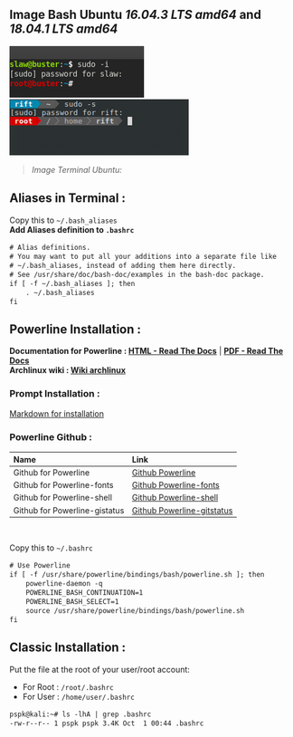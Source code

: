 ## Image Bash Ubuntu *16.04.3 LTS amd64* and *18.04.1 LTS amd64*
![Bash-ubuntu-with-bashrc](https://github.com/PhineasPhreak/dotfiles/blob/master/screenshots/bash-ubuntu.png)
![Powerline-ubuntu-with-bashrc](https://github.com/PhineasPhreak/dotfiles/blob/master/screenshots/powerline-ubuntu.png)

> *Image Terminal Ubuntu:*

## Aliases in Terminal :
Copy this to `~/.bash_aliases` </br>
**Add Aliases definition to `.bashrc`**
```shell
# Alias definitions.
# You may want to put all your additions into a separate file like
# ~/.bash_aliases, instead of adding them here directly.
# See /usr/share/doc/bash-doc/examples in the bash-doc package.
if [ -f ~/.bash_aliases ]; then
    . ~/.bash_aliases
fi
```

## Powerline Installation :
**Documentation for Powerline : [HTML - Read The Docs](https://powerline.readthedocs.io/en/master/)** | **[PDF - Read The Docs](https://media.readthedocs.org/pdf/powerline/stable/powerline.pdf)**</br>
**Archlinux wiki : [Wiki archlinux](https://wiki.archlinux.org/index.php/Powerline)**

### Prompt Installation :
[Markdown for installation](https://github.com/PhineasPhreak/dotfiles/blob/master/configs/bash/prompt.bash/README.md)

### Powerline Github :
| Name | Link |
|:---|:---|
|Github for Powerline | [Github Powerline](https://github.com/powerline/powerline)|
|Github for Powerline-fonts | [Github Powerline-fonts](https://github.com/powerline/fonts)|
|Github for Powerline-shell | [Github Powerline-shell](https://github.com/b-ryan/powerline-shell)|
|Github for Powerline-gistatus | [Github Powerline-gitstatus](https://github.com/jaspernbrouwer/powerline-gitstatus)|
</br>

Copy this to `~/.bashrc`
```shell
# Use Powerline
if [ -f /usr/share/powerline/bindings/bash/powerline.sh ]; then
    powerline-daemon -q
    POWERLINE_BASH_CONTINUATION=1
    POWERLINE_BASH_SELECT=1
    source /usr/share/powerline/bindings/bash/powerline.sh
fi
```
## Classic Installation :
Put the file at the root of your user/root account:
* For Root : `/root/.bashrc`
* For User : `/home/user/.bashrc`
```shell
pspk@kali:~# ls -lhA | grep .bashrc
-rw-r--r-- 1 pspk pspk 3.4K Oct  1 00:44 .bashrc
```

